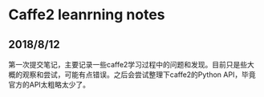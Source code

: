 # Caffe2 leanrning notes
## 2018/8/12
第一次提交笔记，主要记录一些caffe2学习过程中的问题和发现。目前只是些大概的观察和尝试，可能有点错误。之后会尝试整理下caffe2的Python API，毕竟官方的API太粗略太少了。
